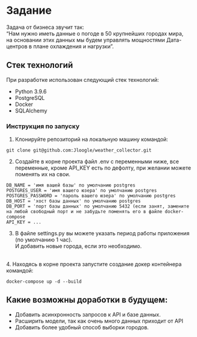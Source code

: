 # Задание
Задача от бизнеса звучит так:<br />
“Нам нужно иметь данные о погоде в 50 крупнейших городах мира, <br />
на основании этих данных мы будем управлять мощностями Дата-центров в 
плане охлаждения и нагрузки”.

## Стек технологий

При разработке использован следующий стек технологий:

* Python 3.9.6
* PostgreSQL
* Docker
* SQLAlchemy


### Инструкция по запуску
1. Клонируйте репозиторий на локальную машину командой:
 ```
 git clone git@github.com:Jloogle/weather_collector.git
 ```

2. Создайте в корне проекта файл .env с переменными ниже, все переменные, кроме API_KEY есть по дефолту,
при желании можете поменять их на свои.
```
DB_NAME = 'имя вашей базы' по умолчанию postgres
POSTGRES_USER = 'имя вашего юзера' по умолчанию postgres
POSTGRES_PASSWORD = 'пароль вашего юзера' по умолчанию postgres
DB_HOST = 'хост базы данных' по умолчанию postgres
DB_PORT = 'порт базы данных' по умолчанию 5432 (если занят, замените на любой свободный порт и не забудьте поменять его в файле docker-compose
API_KEY = ...
```
3. В файле settings.py вы можете указать период работы приложения (по умолчанию 1 час).<br />
И добавить новые города, если это необходимо.
<br/>
4. Находясь в корне проекта запустите создание докер контейнера командой:
   
```
docker-compose up -d --build
```


## Какие возможны доработки в будущем:

- Добавить асинхронность запросов к API и базе данных.
- Расширить модели, так как очень много данных приходит от API
- Добавить более удобный способ выборки городов.
